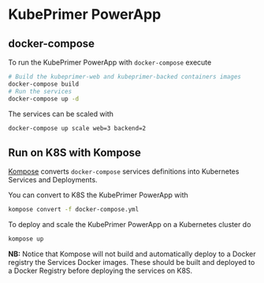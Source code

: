 # KubePrimer PowerApp

## docker-compose

To run the KubePrimer PowerApp with `docker-compose` execute

```bash
# Build the kubeprimer-web and kubeprimer-backed containers images
docker-compose build
# Run the services
docker-compose up -d
```

The services can be scaled with

```bash
docker-compose up scale web=3 backend=2
```

## Run on K8S with Kompose

[Kompose](https://github.com/kubernetes-incubator/kompose) converts `docker-compose` services definitions
into Kubernetes Services and Deployments.

You can convert to K8S the KubePrimer PowerApp with

```bash
kompose convert -f docker-compose.yml
```

To deploy and scale the KubePrimer PowerApp on a Kubernetes cluster do

```bash
kompose up
```

**NB:** Notice that Kompose will not build and automatically deploy to a Docker registry the Services Docker images.
        These should be built and deployed to a Docker Registry before deploying the services on K8S.
